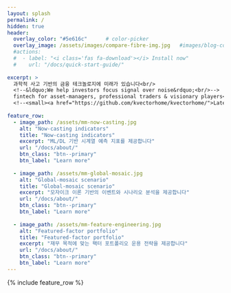 ```yaml
---
layout: splash
permalink: /
hidden: true
header:
  overlay_color: "#5e616c"      # color-picker
  overlay_image: /assets/images/compare-fibre-img.jpg   #images/blog-cover.jpg
  #actions:
  #  - label: "<i class='fas fa-download'></i> Install now"
  #    url: "/docs/quick-start-guide/"
  
excerpt: >
  과학적 사고 기반의 금융 테크놀로지에 미래가 있습니다<br/>
  <!--&ldquo;We help investors focus signal over noise&rdquo;<br/>-->
  fintech for asset-managers, professional traders & visionary players<br/>
  <!--<small><a href="https://github.com/kvectorhome/kvectorhome/">Latest release v4.22.0</a></small>-->
  
feature_row:
  - image_path: /assets/mm-now-casting.jpg
    alt: "Now-casting indicators"
    title: "Now-casting indicators"
    excerpt: "ML/DL 기반 시계열 예측 지표를 제공합니다"
    url: "/docs/about/"
    btn_class: "btn--primary"
    btn_label: "Learn more"
    
  - image_path: /assets/mm-global-mosaic.jpg
    alt: "Global-mosaic scenario"
    title: "Global-mosaic scenario"
    excerpt: "모자이크 이론 기반의 이벤트와 시나리오 분석을 제공합니다"
    url: "/docs/about/"
    btn_class: "btn--primary"
    btn_label: "Learn more"
    
  - image_path: /assets/mm-feature-engineering.jpg
    alt: "Featured-factor portfolio"
    title: "Featured-factor portfolio"
    excerpt: "재무 목적에 맞는 팩터 포트폴리오 운용 전략을 제공합니다"
    url: "/docs/about/"
    btn_class: "btn--primary"
    btn_label: "Learn more"
---
```


{% include feature_row %}
